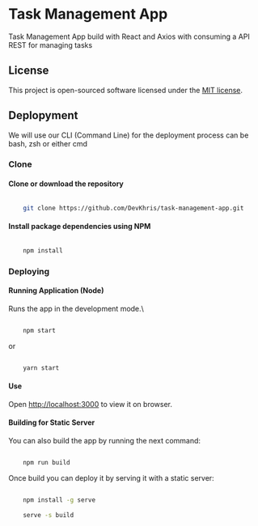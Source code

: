 # Task Management App

Task Management App build with React and Axios with consuming a API REST for managing tasks

## License

This project is open-sourced software licensed under the [MIT license](https://opensource.org/licenses/MIT).

## Deplopyment

We will use our CLI (Command Line) for the deployment process can be bash, zsh or either cmd

### Clone

#### Clone or download the repository 
```bash

	git clone https://github.com/DevKhris/task-management-app.git

```

#### Install package dependencies using NPM

```bash

	npm install

```

### Deploying 

#### Running Application (Node)

Runs the app in the development mode.\
```bash

	npm start

```

or

```bash

	yarn start

```

#### Use

Open [http://localhost:3000](http://localhost:3000) to view it on browser.


#### Building for Static Server

You can also build the app by running the next command:
```bash

	npm run build

```

Once build you can deploy it by serving it with a static server:

```bash

	npm install -g serve
 
 	serve -s build


```
